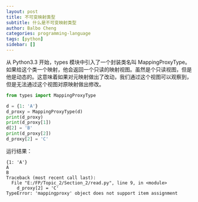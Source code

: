 ```yaml
---
layout: post
title: 不可变映射类型
subtitle: 什么是不可变映射类型
author: Balbo Cheng
categories: programming-language
tags: [python]
sidebar: []
---
```


从 Python3.3 开始，types 模块中引入了一个封装类名叫 MappingProxyType。如果给这个类一个映射，他会返回一个只读的映射视图。虽然是个只读视图，但是他是动态的。这意味着如果对元映射做出了改动，我们通过这个视图可以观察到，但是无法通过这个视图对原映射做出修改。

```python
from types import MappingProxyType

d = {1: 'A'}
d_proxy = MappingProxyType(d)
print(d_proxy)
print(d_proxy[1])
d[2] = 'B'
print(d_proxy[2])
d_proxy[2] = 'C'
```

运行结果：

```
{1: 'A'}
A
B
Traceback (most recent call last):
  File "E:/FP/Topic_2/Section_2/read.py", line 9, in <module>
    d_proxy[2] = 'C'
TypeError: 'mappingproxy' object does not support item assignment
```